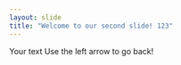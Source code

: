 ```yaml
---
layout: slide
title: "Welcome to our second slide! 123"
---
```

Your text
Use the left arrow to go back!
